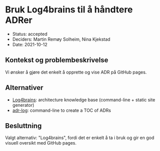 # Bruk Log4brains til å håndtere ADRer

- Status: accepted
- Deciders: Martin Remøy Solheim, Nina Kjekstad
- Date: 2021-10-12

## Kontekst og problembeskrivelse

Vi ønsker å gjøre det enkelt å opprette og vise ADR på GitHub pages.

## Alternativer

- [Log4brains](https://github.com/thomvaill/log4brains): architecture knowledge base (command-line + static site generator)
- [adr-log](https://adr.github.io/adr-log/): command-line to create a TOC of ADRs

## Besluttning

Valgt alternativ: "Log4brains", fordi det er enkelt å ta i bruk og gir en god visuell oversikt med GitHub pages.
